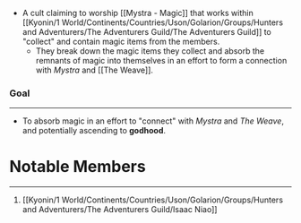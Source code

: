 - A cult claiming to worship [[Mystra - Magic]] that works within [[Kyonin/1 World/Continents/Countries/Uson/Golarion/Groups/Hunters and Adventurers/The Adventurers Guild/The Adventurers Guild]] to "collect" and contain magic items from the members. 
	- They break down the magic items they collect and absorb the remnants of magic into themselves in an effort to form a connection with *Mystra* and [[The Weave]].

### Goal
---
- To absorb magic in an effort to "connect" with *Mystra* and *The Weave*, and potentially ascending to **godhood**. 

# Notable Members
---
1. [[Kyonin/1 World/Continents/Countries/Uson/Golarion/Groups/Hunters and Adventurers/The Adventurers Guild/Isaac Niao]]